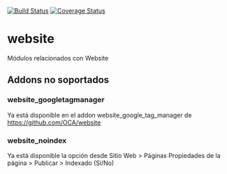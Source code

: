 [![Build Status](https://travis-ci.org/OdooNodrizaTech/website.svg?branch=12.0)](https://travis-ci.org/OdooNodrizaTech/website)
[![Coverage Status](https://coveralls.io/repos/github/OdooNodrizaTech/website/badge.svg?branch=12.0)](https://coveralls.io/github/OdooNodrizaTech/website?branch=12.0)

website
=========
Módulos relacionados con Website

## Addons no soportados

### website_googletagmanager
Ya está disponible en el addon website_google_tag_manager de https://github.com/OCA/website

### website_noindex
Ya está disponible la opción desde Sitio Web > Páginas Propiedades de la página > Publicar > Indexado (Si/No)
